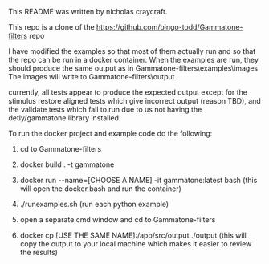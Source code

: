 This README was written by nicholas craycraft.

This repo is a clone of the https://github.com/bingo-todd/Gammatone-filters repo

I have modified the examples so that most of them actually run and so that the repo can be run in a docker container.
When the examples are run, they should produce the same output as in Gammatone-filters\examples\images
The images will write to Gammatone-filters\output

currently, all tests appear to produce the expected output except for the stimulus restore aligned tests which give incorrect output (reason TBD),
and the validate tests which fail to run due to us not having the detly/gammatone library installed.

To run the docker project and example code do the following:

1) cd to Gammatone-filters

2) docker build . -t gammatone

3) docker run --name=[CHOOSE A NAME] -it gammatone:latest bash
(this will open the docker bash and run the container)

4) ./runexamples.sh 
(run each python example)

5) open a separate cmd window and cd to Gammatone-filters

6) docker cp [USE THE SAME NAME]:/app/src/output ./output
(this will copy the output to your local machine which makes it easier to review the results)